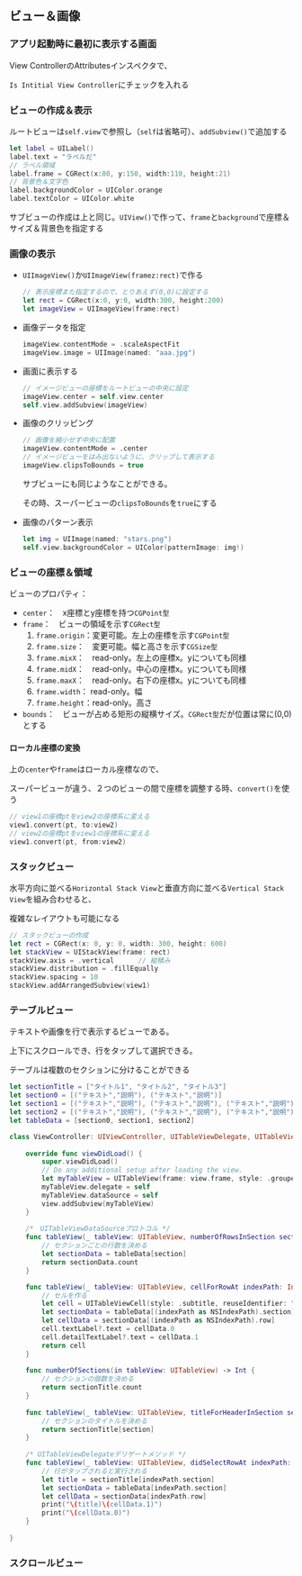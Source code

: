 ## ビュー＆画像



### アプリ起動時に最初に表示する画面

View ControllerのAttributesインスペクタで、

`Is Intitial View Controller`にチェックを入れる



### ビューの作成＆表示

ルートビューは`self.view`で参照し（`self`は省略可）、`addSubview()`で追加する

```swift
let label = UILabel()
label.text = "ラベルだ"
// ラベル領域
label.frame = CGRect(x:80, y:150, width:110, height:21)
// 背景色＆文字色
label.backgroundColor = UIColor.orange
label.textColor = UIColor.white

```

サブビューの作成は上と同じ。`UIView()`で作って、`frame`と`background`で座標＆サイズ＆背景色を指定する



### 画像の表示

* `UIImageView()`か`UIImageView(framez:rect)`で作る

   ```swift
   // 表示座標また指定するので、とりあえず(0,0)に設定する
   let rect = CGRect(x:0, y:0, width:300, height:200)
   let imageView = UIImageView(frame:rect)
   ```

* 画像データを指定

   ```swift
   imageView.contentMode = .scaleAspectFit
   imageView.image = UIImage(named: "aaa.jpg")
   ```

* 画面に表示する

   ```swift
   // イメージビューの座標をルートビューの中央に設定
   imageView.center = self.view.center
   self.view.addSubview(imageView)
   ```

* 画像のクリッピング

   ```swift
   // 画像を縮小せず中央に配置
   imageView.contentMode = .center
   // イメージビューをはみ出ないように、クリップして表示する
   imageView.clipsToBounds = true
   ```
   
   サブビューにも同じようなことができる。
   
   その時、スーパービューの`clipsToBounds`を`true`にする
   
* 画像のパターン表示

   ```swift
   let img = UIImage(named: "stars.png")
   self.view.backgroundColor = UIColor(patternImage: img!)
   ```



### ビューの座標＆領域

ビューのプロパティ：

* `center`：　x座標とy座標を持つ`CGPoint型`
* `frame`：　ビューの領域を示す`CGRect型`
  1. `frame.origin`：変更可能。左上の座標を示す`CGPoint型`
  2. `frame.size`：　変更可能。幅と高さを示す`CGSize型`
  3. `frame.mixX`：　read-only。左上の座標x。yについても同様
  4. `frame.midX`：　read-only。中心の座標x。yについても同様
  5. `frame.maxX`：　read-only。右下の座標x。yについても同様
  6. `frame.width`：  read-only。幅
  7. `frame.height`：read-only。高さ
* `bounds`：　ビューが占める矩形の縦横サイズ。`CGRect型`だが位置は常に(0,0)とする

#### ローカル座標の変換

上の`center`や`frame`はローカル座標なので、

スーパービューが違う、２つのビューの間で座標を調整する時、`convert()`を使う

```swift
// view1の座標ptをview2の座標系に変える
view1.convert(pt, to:view2)
// view2の座標ptをview1の座標系に変える
view1.convert(pt, from:view2)
```



### スタックビュー

水平方向に並べる`Horizontal Stack View`と垂直方向に並べる`Vertical Stack View`を組み合わせると、

複雑なレイアウトも可能になる

```swift
// スタックビューの作成
let rect = CGRect(x: 0, y: 0, width: 300, height: 600)
let stackView = UIStackView(frame: rect)
stackView.axis = .vertical      // 縦積み
stackView.distribution = .fillEqually
stackView.spacing = 10
stackView.addArrangedSubview(view1)
```



### テーブルビュー

テキストや画像を行で表示するビューである。

上下にスクロールでき、行をタップして選択できる。

テーブルは複数のセクションに分けることができる

```swift
let sectionTitle = ["タイトル1", "タイトル2", "タイトル3"]
let section0 = [("テキスト","説明"), ("テキスト","説明")]
let section1 = [("テキスト","説明"), ("テキスト","説明"), ("テキスト","説明")]
let section2 = [("テキスト","説明"), ("テキスト","説明"), ("テキスト","説明")]
let tableData = [section0, section1, section2]

class ViewController: UIViewController, UITableViewDelegate, UITableViewDataSource {
    
    override func viewDidLoad() {
        super.viewDidLoad()
        // Do any additional setup after loading the view.
        let myTableView = UITableView(frame: view.frame, style: .grouped)
        myTableView.delegate = self
        myTableView.dataSource = self
        view.addSubview(myTableView)
    }
    
    /*　UITableViewDataSourceプロトコル */
    func tableView(_ tableView: UITableView, numberOfRowsInSection section: Int) -> Int {
        // セクションごとの行数を決める
        let sectionData = tableData[section]
        return sectionData.count
    }

    func tableView(_ tableView: UITableView, cellForRowAt indexPath: IndexPath) -> UITableViewCell {
        // セルを作る
        let cell = UITableViewCell(style: .subtitle, reuseIdentifier: "cell")
        let sectionData = tableData[(indexPath as NSIndexPath).section]
        let cellData = sectionData[(indexPath as NSIndexPath).row]
        cell.textLabel?.text = cellData.0
        cell.detailTextLabel?.text = cellData.1
        return cell
    }
    
    func numberOfSections(in tableView: UITableView) -> Int {
        // セクションの個数を決める
        return sectionTitle.count
    }
    
    func tableView(_ tableView: UITableView, titleForHeaderInSection section: Int) -> String? {
        // セクションのタイトルを決める
        return sectionTitle[section]
    }
    
    /* UITableViewDelegateデリゲートメソッド */
    func tableView(_ tableView: UITableView, didSelectRowAt indexPath: IndexPath) {
        // 行がタップされると実行される
        let title = sectionTitle[indexPath.section]
        let sectionData = tableData[indexPath.section]
        let cellData = sectionData[indexPath.row]
        print("\(title)\(cellData.1)")
        print("\(cellData.0)")
    }
    
}
```



### スクロールビュー

















